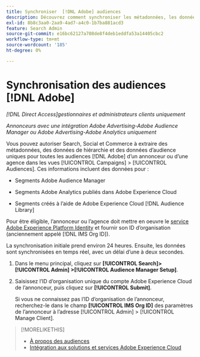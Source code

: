 ```yaml
---
title: Synchroniser  [!DNL Adobe] audiences
description: Découvrez comment synchroniser les métadonnées, les données de hiérarchie et les données d'audience uniques pour vos  [!DNL Adobe] audiences.
exl-id: 8b8c3aa0-2aa9-4ad7-a4c0-1b7ba881acd3
feature: Search Admin
source-git-commit: e16bc62127a708de8f4deb1eddfa53a14405cbc2
workflow-type: tm+mt
source-wordcount: '185'
ht-degree: 0%

---
```


# Synchronisation des audiences [!DNL Adobe]

*[!DNL Direct Access]gestionnaires et administrateurs clients uniquement*

*Annonceurs avec une intégration Adobe Advertising-Adobe Audience Manager ou Adobe Advertising-Adobe Analytics uniquement*

Vous pouvez autoriser Search, Social et Commerce à extraire des métadonnées, des données de hiérarchie et des données d’audience uniques pour toutes les audiences [!DNL Adobe] d’un annonceur ou d’une agence dans les vues [!UICONTROL Campaigns] > [!UICONTROL Audiences]. Ces informations incluent des données pour :

* Segments Adobe Audience Manager

* Segments Adobe Analytics publiés dans Adobe Experience Cloud

* Segments créés à l’aide de Adobe Experience Cloud [!DNL Audience Library]

Pour être éligible, l’annonceur ou l’agence doit mettre en oeuvre le [service Adobe Experience Platform Identity](https://experienceleague.adobe.com/docs/id-service/using/home.html?lang=fr) et fournir son ID d’organisation (anciennement appelé [!DNL IMS Org ID]).

La synchronisation initiale prend environ 24 heures. Ensuite, les données sont synchronisées en temps réel, avec un délai d’une à deux secondes.

1. Dans le menu principal, cliquez sur **[!UICONTROL Search]> [!UICONTROL Admin] >[!UICONTROL Audience Manager Setup]**.

1. Saisissez l’ID d’organisation unique du compte Adobe Experience Cloud de l’annonceur, puis cliquez sur **[!UICONTROL Submit]**.

   Si vous ne connaissez pas l’ID d’organisation de l’annonceur, recherchez-le dans le champ **[!UICONTROL IMS Org ID]** des paramètres de l’annonceur à l’adresse [!UICONTROL Admin] > [!UICONTROL Manage Client].

>[!MORELIKETHIS]
>
>* [À propos des audiences](/help/search-social-commerce/campaign-management/campaigns/audience-about.md)
>* [Intégration aux solutions et services Adobe Experience Cloud](/help/search-social-commerce/introduction/integrations.md)

